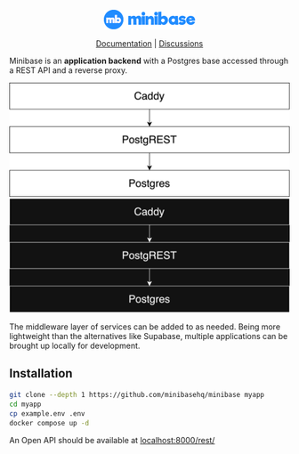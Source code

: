 <p align="center">
  <img alt="Minibase logo" height="35" src="https://github.com/minibasehq/minibase/blob/main/.images/logo.png?raw=true" />
</p>

<p align="center">
  <a href="https://github.com/minibasehq/minibase/wiki">Documentation</a> |
  <a href="https://github.com/minibasehq/minibase/discussions">Discussions</a>
</p>

Minibase is an **application backend** with a Postgres base accessed through
a REST API and a reverse proxy.

<p align="center">
  <img alt="Architecture diagram" src="https://github.com/minibasehq/minibase/blob/main/.images/architecture-light.svg?raw=true#gh-light-mode-only" />
  <img alt="Architecture diagram" src="https://github.com/minibasehq/minibase/blob/main/.images/architecture-dark.svg?raw=true#gh-dark-mode-only" />
</p>

The middleware layer of services can be added to as needed. Being more
lightweight than the alternatives like Supabase, multiple applications can be
brought up locally for development.

## Installation

```sh
git clone --depth 1 https://github.com/minibasehq/minibase myapp
cd myapp
cp example.env .env
docker compose up -d
```

An Open API should be available at [localhost:8000/rest/](http://localhost:8000/rest/)

<!-- See the [full documentation](https://github.com/explodinglabs/minibase/wiki). -->
